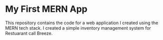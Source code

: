 # My First MERN App

This repository contains the code for a web application I created using the MERN tech stack. I created a simple inventory management system for Restuarant call Breeze.

